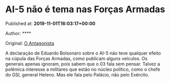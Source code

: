 
# AI-5 não é tema nas Forças Armadas

Published at: **2019-11-01T16:03:17+00:00**

Author: ****

Original: [O Antagonista](https://www.oantagonista.com/brasil/ai-5-nao-e-tema-nas-forcas-armadas/)

A declaração de Eduardo Bolsonaro sobre o AI-5 não teve qualquer efeito na cúpula das Forças Armadas, como publicam alguns veículos.
Os generais apenas ignoram, pois sabem que o 03 fala sem pensar.
Talvez a polêmica interesse a militares que estão no núcleo político, como o chefe do GSI, general Heleno. Mas ele fala pelo Palácio, não pelo Exército.
